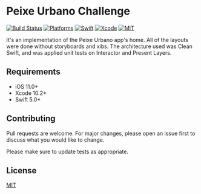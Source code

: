 # Peixe Urbano Challenge

[![Build Status](https://travis-ci.com/cardoso19/PeixeUrbanoChallenge.svg?branch=master)](https://travis-ci.org/cardoso19/PeixeUrbanoChallenge) [![Platforms](https://img.shields.io/badge/platforms-iOS-lightgrey.svg)](https://github.com/cardoso19/PeixeUrbanoChallenge) [![Swift](https://img.shields.io/badge/Swift-5.0-orange.svg)](https://swift.org) [![Xcode](https://img.shields.io/badge/Xcode-10.2.1-blue.svg)](https://developer.apple.com/xcode) [![MIT](https://img.shields.io/badge/License-MIT-red.svg)](https://opensource.org/licenses/MIT)

It's an implementation of the Peixe Urbano app's home. All of the layouts were done without storyboards and xibs. The architecture used was Clean Swift, and was applied unit tests on Interactor and Present Layers.

## Requirements

- iOS 11.0+
- Xcode 10.2+
- Swift 5.0+

## Contributing
Pull requests are welcome. For major changes, please open an issue first to discuss what you would like to change.

Please make sure to update tests as appropriate.

## License
[MIT](https://choosealicense.com/licenses/mit/)


